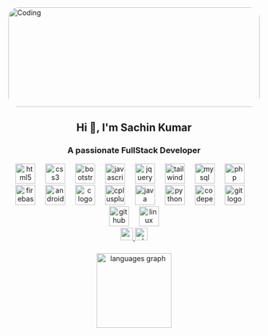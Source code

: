 <img align="center" alt="Coding" width="100%" height="200px" style="border-radius: 20px;" src="https://657b1ce0c6a15d290287a022--git-profile-gif.netlify.app/img/img.png">
<h2 align="center">Hi 👋, I'm Sachin Kumar</h2>
<h3 align="center">A passionate FullStack Developer</h3>
<div align="center">
        <img src="https://img.shields.io/badge/HTML5-E34F26?logo=html5&logoColor=white&style=for-the-badge" height="40" alt="html5 logo"  />
        <img width="12" />
        <img src="https://img.shields.io/badge/CSS3-1572B6?logo=css3&logoColor=white&style=for-the-badge" height="40" alt="css3 logo"  />
        <img width="12" />
        <img src="https://img.shields.io/badge/Bootstrap-7952B3?logo=bootstrap&logoColor=white&style=for-the-badge" height="40" alt="bootstrap logo"  />
        <img width="12" />
        <img src="https://img.shields.io/badge/JavaScript-F7DF1E?logo=javascript&logoColor=black&style=for-the-badge" height="40" alt="javascript logo"  />
        <img width="12" />
        <img src="https://img.shields.io/badge/jQuery-0769AD?logo=jquery&logoColor=white&style=for-the-badge" height="40" alt="jquery logo"  />
        <img width="12" />
        <img src="https://img.shields.io/badge/Tailwind CSS-06B6D4?logo=tailwindcss&logoColor=black&style=for-the-badge" height="40" alt="tailwindcss logo"  />
        <img width="12" />
        <img src="https://img.shields.io/badge/MySQL-4479A1?logo=mysql&logoColor=white&style=for-the-badge" height="40" alt="mysql logo"  />
        <img width="12" />
        <img src="https://img.shields.io/badge/PHP-777BB4?logo=php&logoColor=black&style=for-the-badge" height="40" alt="php logo"  />
        <img width="12" />
        <img src="https://img.shields.io/badge/Firebase-FFCA28?logo=firebase&logoColor=black&style=for-the-badge" height="40" alt="firebase logo"  />
        <img width="12" />
        <img src="https://img.shields.io/badge/Android Studio-3DDC84?logo=androidstudio&logoColor=black&style=for-the-badge" height="40" alt="androidstudio logo"  />
        <img width="12" />
        <img src="https://cdn.jsdelivr.net/gh/devicons/devicon/icons/c/c-original.svg" height="40" alt="c logo"  />
        <img width="12" />
        <img src="https://cdn.jsdelivr.net/gh/devicons/devicon/icons/cplusplus/cplusplus-original.svg" height="40" alt="cplusplus logo"  />
        <img width="12" />
        <img src="https://cdn.jsdelivr.net/gh/devicons/devicon/icons/java/java-original.svg" height="40" alt="java logo"  />
        <img width="12" />
        <img src="https://img.shields.io/badge/Python-3776AB?logo=python&logoColor=white&style=for-the-badge" height="40" alt="python logo"  />
        <img width="12" />
        <img src="https://img.shields.io/badge/CodePen-000000?logo=codepen&logoColor=white&style=for-the-badge" height="40" alt="codepen logo"  />
        <img width="12" />
        <img src="https://img.shields.io/badge/Git-F05032?logo=git&logoColor=white&style=for-the-badge" height="40" alt="git logo"  />
        <img width="12" />
        <img src="https://img.shields.io/badge/GitHub-181717?logo=github&logoColor=white&style=for-the-badge" height="40" alt="github logo"  />
        <img width="12" />
        <img src="https://img.shields.io/badge/Linux-FCC624?logo=linux&logoColor=black&style=for-the-badge" height="40" alt="linux logo"  />
      </div>

 <div align="center">
  <a href="mailto:sachincse054@gmail.com" target="_blank">
    <img src="https://img.shields.io/static/v1?message=sachincse054@gmail.com&logo=gmail&label=&color=D14836&logoColor=white&labelColor=&style=flat" height="25" alt="gmail logo"  />
  </a>
  <a href="https://wa.me/9128057928" target="_blank">
    <img src="https://img.shields.io/static/v1?message=Whatsapp&logo=whatsapp&label=&color=25D366&logoColor=white&labelColor=&style=flat" height="25" alt="whatsapp logo"  />
  </a>
</div>

###

<div align="center">
  <img src="https://github-readme-stats.vercel.app/api/top-langs?username=sachincse54&locale=en&hide_title=false&layout=compact&card_width=320&langs_count=6&theme=dracula&hide_border=false&order=2" height="150" alt="languages graph"  />
</div>

###

<!--
**sachincse54/sachincse54** is a ✨ _special_ ✨ repository because its `README.md` (this file) appears on your GitHub profile.

Here are some ideas to get you started:

- 🔭 I’m currently working on ...
- 🌱 I’m currently learning ...
- 👯 I’m looking to collaborate on ...
- 🤔 I’m looking for help with ...
- 💬 Ask me about ...
- 📫 How to reach me: ...
- 😄 Pronouns: ...
- ⚡ Fun fact: ...
-->
